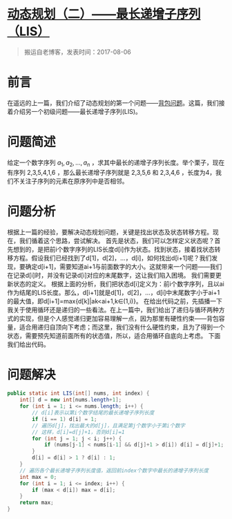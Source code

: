 # [动态规划（二）——最长递增子序列（LIS）](https://github.com/zzy131250/gitblog/issues/22)

> 搬运自老博客，发表时间：2017-08-06

# 前言
在遥远的上一篇，我们介绍了动态规划的第一个问题——[背包问题](https://github.com/zzy131250/gitblog/issues/13)。这篇，我们接着介绍另一个初级问题——最长递增子序列(LIS)。

# 问题简述
给定一个数字序列 $a_{1},a_{2},…,a_{n}$  ，求其中最长的递增子序列长度。举个栗子，现在有序列 2,3,5,4,1,6 ，那么最长递增子序列就是 2,3,5,6 和 2,3,4,6 ，长度为4，我们不关注子序列的元素在原序列中是否相邻。

# 问题分析
根据上一篇的经验，要解决动态规划问题，关键是找出状态及状态转移方程。现在，我们循着这个思路，尝试解决。
首先是状态，我们可以怎样定义状态呢？首先想到的，是把前i个数字序列的LIS长度d[i]作为状态。找到状态，接着找状态转移方程。假设我们已经找到了d[1]，d[2]，…，d[i]，如何找出d[i+1]呢？我们发现，要确定d[i+1]，需要知道ai+1与前面数字的大小。这就带来一个问题——我们在记录d[i]时，并没有记录d[i]对应的末尾数字，这让我们陷入困境。
我们需要更新状态的定义。
根据上面的分析，我们把状态d[i]定义为：前i个数字序列，且以ai作为结尾的LIS长度。那么，d[i+1]就是d[1]，d[2]，…，d[i]中末尾数字小于ai+1的最大值，即d[i+1]=max{d[k]|ak<ai+1,k∈(1,i)}。
在给出代码之前，先插播一下我关于使用循环还是递归的一些看法。在上一篇中，我们给出了递归与循环两种方式的实现，但是个人感觉递归更加容易理解一点，因为那里有硬性约束——背包容量，适合用递归自顶向下考虑；而这里，我们没有什么硬性约束，且为了得到一个状态，需要预先知道前面所有的状态值，所以，适合用循环自底向上考虑。
下面我们给出代码。
# 问题解决
```Java
public static int LIS(int[] nums, int index) {
	int[] d = new int[nums.length+1];
	for (int i = 1; i <= nums.length; i++) {
    	// d[i]表示以第i个数字结尾的最长递增子序列长度
    	if (i == 1) d[i] = 1;
    	// 遍历d[j]，找出最大的d[j]，且满足第j个数字小于第i个数字
    	// 这样，d[i]=d[j]+1，否则d[i]=1
    	for (int j = 1; j < i; j++) {
    		if (nums[j-1] < nums[i-1] && d[j]+1 > d[i]) d[i] = d[j]+1;
    	}
    	d[i] = d[i] > 1 ? d[i] : 1;
	}
	// 遍历各个最长递增子序列长度值，返回前index个数字中最长的递增子序列长度
	int max = 0;
	for (int i = 1; i <= index; i++) {
		if (max < d[i]) max = d[i];
	}
	return max;
}
```